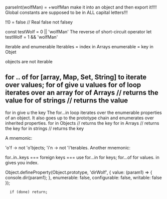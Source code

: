 parseInt(wolfMan) = +wolfMan
 make it into an object and then export it!!!!
 Global constants are supposed to be in ALL capital letters!!!


 !!0 = false // Real false not falsey

 const testWolf = 0 || 'wolfMan'
 The reverse of short-circuit operator
  let testWolf = 1 && 'wolfMan'


iterable and enumerable
Iterables = index in Arrays
enumerable = key in Objet


objects are not iterable

for .. of for [array, Map, Set, String] to iterate over values;
for of give u values
for of loop   iterates over an array
for of  Arrays // returns the value
for of  strings // returns the value
---------------------
for in give u the key
The for...in loop iterates over the enumerable properties of an object. It also goes up to the prototype chain and enumerates over inherited properties.
  for in Objects // returns the key
  for in  Arrays // returns the key
   for in  strings // returns the key


A mnemonic:

'o'f -> not 'o'bjects;
'i'n -> not 'i'terables.
Another mnemonic:

for..in..keys === foreign keys === use for...in for keys;
for...of for values.
in gives you index.


 Object.defineProperty(Object.prototype, 'dirWolf', {
        value: (param1) => {
          console.dir(param1);
        },
        enumerable: false,
        configurable: false,
        writable: false
      });


      if (done) return;
